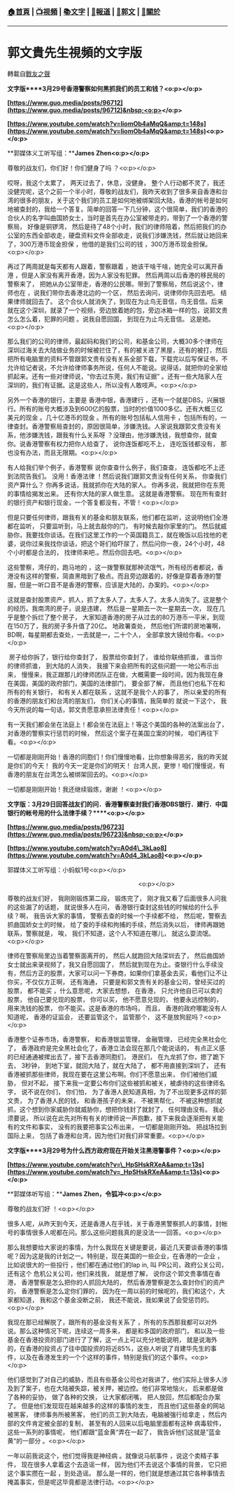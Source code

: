 ###  [:house:首頁](https://github.com/ourhimalayas/home) | [:tv:視頻](https://github.com/ourhimalayas/videos) | [:books:文字](https://github.com/ourhimalayas/txt) | [:newspaper:報道](https://github.com/ourhimalayas/news) | [:eagle:郭文](https://github.com/ourhimalayas/guomedia) | [:pray:關於](https://github.com/ourhimalayas/home/tree/master/about)
---
# 郭文貴先生視頻的文字版
轉載自[戰友之聲](http://littleantvoice.blogspot.com)

**文字版****3月29号香港警察如何黑抓我们的员工和钱？<o:p></o:p>**



**[https://www.guo.media/posts/96712](https://www.guo.media/posts/96712)&nbsp;<o:p></o:p>**



**[https://www.youtube.com/watch?v=liomOb4aMqQ&amp;t=148s](https://www.youtube.com/watch?v=liomOb4aMqQ&amp;t=148s)<o:p></o:p>**



**郭媒体义工听写组：****James Zhen<o:p></o:p>**



尊敬的战友们，你们好！你们健身了吗 ？<o:p></o:p>



哎呀，我这个太累了， 两天过去了，休息，没健身。 整个人行动都不灵了，我还没健完呢，这个之前一个半小时，尊敬的战友们，我昨天收到了很多来自香港和台湾的很多的朋友，关于这个我们的员工是如何地被绑架回大陆，香港的帐号是如何地被查封的，我给一个答复。简单的回答一下几分钟，这个很简单，我们的香港的合伙人的名字叫曲国娇女士，当时是首先在办公室被带走的，带到了一个香港的警察局， 好像是铜锣湾， 然后是待了48个小时，我们的律师陪着，然后把我们的办公室的东西全部收走，硬盘资料文件全部收走，说我们涉嫌洗钱，然后就让她回来了，300万港币现金担保 ，他借的是我们公司的钱 ，300万港币现金担保。<o:p></o:p>



再过了两周就是每天都有人跟着，警察跟着 ，她该干啥干啥，她完全可以离开香港 ，但是人家没有离开香港，因为人家没有犯罪。 然后两周以后香港的移民局的警察来了， 把她从办公室带走，香港的公民哪。带到了警察局，然后说这个，律师也在 ，说我们带你去香港北边的一个区， 然后去询问，说律师你先回去吧。 结果律师就回去了。 这个合伙人就消失了，到现在为止鸟无音信，鸟无音信。后来就在这个深圳，就录了一个视频，旁边放着她的包，旁边冰箱一样的包，说郭文贵怎么怎么着，犯罪的问题 。说我自愿回国， 到现在为止鸟无音信。 这是她。<o:p></o:p>



那么我们的公司的律师，最起码和我们的公司，和基金公司，大概30多个律师在深圳过海关去大陆做业务的时候被拦住了，有的被关进了黑屋，还有的被打，然后把所有电脑里的资料不管跟郭文贵有没有关系全部下载，下载完以后写保证书，不允许给记者说，不允许给律师事务所说，任何人不能说。说得话，就把你的全家给抓起来。还有一些对律师说，“你去过东莞，我们有证据” 。还有一些大陆家人在深圳的，我们有证据。这是这些人，所以没有人敢吱声。<o:p></o:p>



另外一个香港的银行，主要是 香港中银，香港建行 ，还有一个就是DBS，兴展银行。所有的账号大概涉及到600亿的股票，当时的价值1000多亿。还有大概三亿美元的现金 。几十亿港币的现金 。所有的账号包括私人信用卡 ，包括所有的，一律查封。香港警察局查封的，原因很简单，涉嫌洗钱。人家说我跟郭文贵没有关系，他涉嫌洗钱，跟我有什么关系呀 ？没理由，他涉嫌洗钱，我想查你，就查你。说香港警察有权力把你人给查了， 说你连饭都吃不上， 连吃饭钱都没有， 那也没有办法，而且无限期。<o:p></o:p>



有人给我们举个例子，香港警察 说你查查什么例子，我们查查， 连饭都吃不上还到法院告我们。 没用！香港法律 ！然后说我们跟郭文贵没有任何关系， 你查我们资产算什么？ 你再多说话，我就抓你在大陆的家人。 你再多说，我就把你在东莞的事情给揭发出来。 还有你大陆的家人做生意。 这就是香港警察。 现在所有查封的银行资产和银行现金，一个答复都没有，不管！<o:p></o:p>



但是只要任何律师，跟我有关的基金和朋友联系，他们都在监听，这说明他们全港都在监听， 只要监听到，马上就去敲你的门， 有时候去敲你家里的门。 然后就威胁你，我要找你谈话。在我们这里工作的一个英国籍员工，就在晚饭以后找他的老婆，说你过来我找你谈话，把这个哥们给吓尿了，然后问你一夜，24个小时，48个小时都是合法的， 找律师来吧.。然后你回去吧。<o:p></o:p>



这些警察，湾仔的，跑马地的 ，这一拨警察就那种流氓气，所有经历者都说，香港没有这样的警察，简直黑暗到了极点。而且旁边跟着的，好像是穿着香港的警服，但是一听口音不是香港的警察，应该是大陆的，办案的。<o:p></o:p>



这就是查封股票资产，抓人，抓了太多人了，太多人了。太多人消失了。这是整个的经历。我南湾的房子，说是违建， 然后是一星期去一次一星期去一次， 现在几乎是整个拆烂了整个房子， 大家知道香港的房子从过去的80万港币一平米，到现在150万了，我的房子多升值了20亿。 地政署查处， 然后他们所谓的房地署啊，BD啊，每星期都去查处，一去就是一，二十个人， 全部拿放大镜给你看。<o:p></o:p>



&nbsp;房子给你拆了，银行给你查封了， 股票给你查封了， 谁给你联络抓谁， 谁当你的律师抓谁， 到大陆的人消失， 我接下来会把所有的这些问题一一地公布示出来， 慢慢来，我正跟那儿的律师团队正在做，大概需要一段时间，因为我现在身在美国，美国的政府部门，美国的法律部门， 要全部了解， 而且他们也私下在和所有的有关银行， 和有关人都在联系 ，这就不是我个人的事了， 所以亲爱的所有的香港的朋友们和台湾的朋友们， 你们关心的事情，我简单的 就说一下这个， 我今天所说的每一句话，郭文贵愿意承担法律责任！<o:p></o:p>



有一天我们都会坐在法庭上！都会坐在法庭上！等这个美国的各种的法案出台了， 对香港的警察实行惩罚的时候， 然后这个案子在美国立案的时候， 咱们再往下看。<o:p></o:p>



一切都是刚刚开始！香港的同胞们！你们慢慢地看，比你想象得恶劣，我的昨天就是你们的今天！ 我的今天一定是你们的明天！ 台湾人民，更惨！咱们慢慢说，有香港的朋友在台湾怎么被绑架回去的。<o:p></o:p>



一切都是刚刚开始！我还继续锻炼，谢谢 ！<o:p></o:p>





**文字版：****3****月****29****日回答战友们的问．香港警察查封我们香港****DBS****银行．建行．中国银行的帐号用的什么法律手续？****<o:p></o:p>**



**[https://www.guo.media/posts/96723](https://www.guo.media/posts/96723)&nbsp;<o:p></o:p>**



**[https://www.youtube.com/watch?v=A0d4\_3kLao8](https://www.youtube.com/watch?v=A0d4_3kLao8)<o:p></o:p>**



郭媒体义工听写组：小蚂蚁1号<o:p></o:p>

&nbsp;&nbsp;&nbsp;&nbsp;&nbsp;&nbsp;&nbsp;&nbsp;&nbsp;&nbsp;&nbsp;&nbsp;&nbsp;&nbsp;&nbsp;&nbsp;&nbsp;&nbsp;&nbsp;&nbsp;&nbsp;&nbsp;&nbsp;&nbsp;&nbsp;&nbsp;&nbsp;&nbsp;&nbsp;&nbsp;&nbsp;&nbsp;&nbsp;&nbsp;&nbsp;&nbsp;&nbsp;&nbsp;&nbsp;&nbsp;&nbsp;&nbsp;&nbsp;&nbsp;&nbsp;&nbsp;&nbsp;&nbsp;&nbsp;&nbsp;&nbsp;&nbsp;&nbsp;&nbsp;&nbsp;&nbsp;&nbsp;&nbsp;&nbsp;&nbsp;&nbsp;&nbsp;&nbsp;&nbsp;&nbsp;&nbsp;&nbsp;&nbsp;&nbsp;&nbsp;&nbsp;&nbsp;&nbsp;&nbsp;&nbsp;&nbsp;<o:p></o:p>

尊敬的战友们好， 我刚刚锻炼第二段， 锻炼完了， 刚才我又看了后面很多人问我的这些漏了的话题， 就说很多人在问， 香港银行查封这些钱的时候给的什么手续？啊， 我告诉大家的事情， 警察去查的时候一个手续都不给， 然后呢，警察去抓曲国娇女士的时候， 给了查的手续和拘捕的手续，然后消失以后， 律师再跟她联系，警察就是， 唉， 我们不知道，这个人不知道在哪儿， 就这么耍流氓。<o:p></o:p>

律师在警察局里边当着警察面离开的， 然后人就跑回大陆深圳去了， 然后曲国娇女士就出来录视频了，我又自愿回国了， 然后就到现在为止。查银行什么手续没有，然后方正的股票，大家可以问一下券商，如果你们拿基金去买，看他们让不让你买，不仅仅方正啊， 还有海通， 只要是和郭文贵有关的基金公司，曾经买过的股票， 都不能买 ，什么意思呢，大家去想想， 在香港， 只允许他自已可以卖的股票， 他自己要兑现的股票， 你可以买， 他不愿意兑现的， 他要永远控制的，用来洗钱的股票， 你不能买。这是香港的市场吗， 而且， 香港的政府哪能没有人知道呢， 香港的证监会， 还要监管这个， 监管那个， 这不是放狗屁吗？<o:p></o:p>

香港整个证券市场，香港警察， 和香港银监管理， 金融管理， 已经完全黑社会化了， 香港政府是完全黑社会化了，香港立法会现在那几个能说话的， 有点正义感的已经通通被撵出去了，接下去香港同胞们， 港民们， 在九龙抓了你，摁了跪下去，&nbsp;3秒钟， 到地下室，就回大陆了，就在大陆了， 都不用直接到深圳了， 还有香港被抓那些律师，我现在要在这里公布啊。你们不愿意出来， 你们被他们威胁， 但对不起， 接下来我一定要公布你们这些被抓和被关，被虐待的这些律师名字， 说不说在你们， 你们怕， 为了香港人民知道真相，为了不出现更多这样的郭文贵， 为了香港人民的钱， 和香港孩子的未来， 不被黑帮化， 不被这种想抓就抓，这个想到你家威胁你就威胁你，想把你钱封了就封了， 任何理由没有。 我必须要说， 所以说在此先对所有有关的律师说一声抱歉，接下来我会逐渐把有关能有的文件和事实， 没有的我要把事实公布出来， 一切都是刚刚开始。 把战场拉到国际上来， 包括了香港和台湾，因为他们对我们非常重要。<o:p></o:p>





**文字版****3月29号为什么西方政府现在开始关注黑港警事件？<o:p></o:p>**



**[https://www.youtube.com/watch?v=\_HpSHskRXeA&amp;t=13s](https://www.youtube.com/watch?v=_HpSHskRXeA&amp;t=13s)<o:p></o:p>**



**郭媒体听写组：****James Zhen，令狐冲<o:p></o:p>**



尊敬的战友们好 ！<o:p></o:p>



很多人呢，从昨天到今天，还是香港人在乎钱，关于香港黑警察抓人的事情，封帐号的事情很多人呢都在问。那么这些问题我真的是没法一一回答。<o:p></o:p>



那么我想要给大家说的事情，为什么我现在关键是要说，最近几天要谈香港的事情呢？因为这是我的计划之一。特别是，现在美国的一些企业，在香港的一企业 ，比如说很大的一些投行 ，他们都在通过他们的lap in,&nbsp;叫&nbsp;PR公司，政府公关公司，还有这个 危机公关公司，他们来找我， 就是想了解， 说你这个郭文贵事情在香港， 香港警察是怎么把你的人抓回大陆的， 然后香港警察是怎么查封你们的资产的， 香港警察是怎么定你们罪的， 因为在一周以前的时候呢的，我们和这个，大家都知道， 我和这个基金没断之前， 我还不能说，我如果说了会受惩罚的。<o:p></o:p>



我现在那已经解脱了，跟所有的基金没有关系了 ，所有的东西那我都可以对外说。那么这种情况下呢，连续这一周多来， 都是和多国的政府部门， 和以及一些基金在香港投资的部门进行了了解，这一点上可以充分地能说明， 就是说海外的，在香港的投资占了往中国投资的将近85%，这些人听说了肖建华先生的事件，以及在香港发生的一个个这样的事件，特别是我们的这个事件。<o:p></o:p>



他们感觉到了对自己的威胁，而且有些基金公司也对我讲了，他们实际上很多人涉及到了案子，也在大陆被失踪，被关押，被边控。他们非常地恼火， 后来都是做了各种的妥协， 做了各种的交换， 让大家都闭嘴， 把人放回，然后都配合办案了。 但是他们发现现在越来越多的这样的事情的发生， 而且他们这些基金的网站被黑客， 律师事务所被黑客， 他们的员工到大陆去，电脑被强行给拿走 ，然后内部的文件肯定被全部的复制， 甚至有的人回来以后电脑里面都有这种 病毒软件， 这些一系列的事情呢， 他们都跟”蓝金黄“弄在一起了， 我告诉他们这就是”蓝金黄“的一部分 。<o:p></o:p>



一年以前我说这个，他们觉得我是神经病 。就像说马航事件 ，说这个卖精子事件， 现在很多人拿着这个去造谣一样， 因为他们不去说这个事情的背景， 它只把这个事实攒在一起 ，到处造谣。 那么是一样的，他们就是想通过其它各种事情去掩盖事实，但是呢这毕竟都是法律行动。<o:p></o:p>






  
<u></u><sub></sub><sup></sup><strike></strike>
